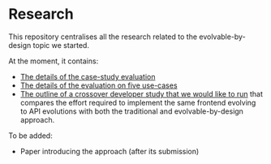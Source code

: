 # Research

This repository centralises all the research related to the evolvable-by-design topic we started.

At the moment, it contains:

* [The details of the case-study evaluation](/experiments/evaluation-case-study/)
* [The details of the evaluation on five use-cases](/experiments/evaluation-on-use-cases/)
* [The outline of a crossover developer study that we would like to run](/experiments/crossover-developers-study/) that compares the effort required to implement the same frontend evolving to API evolutions with both the traditional and evolvable-by-design approach.

To be added:

* Paper introducing the approach (after its submission)
